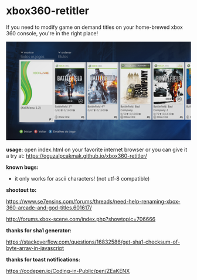 # xbox360-retitler
If you need to modify game on demand titles on your home-brewed xbox 360 console, you're in the right place!

![FFFE07D120240215072430303.png](images%2FFFFE07D120240215072430303.png)

**usage**: open index.html on your favorite internet browser or you can give it a try at: https://oguzalpcakmak.github.io/xbox360-retitler/

**known bugs:**

- it only works for ascii characters! (not utf-8 compatible)

**shootout to:**

https://www.se7ensins.com/forums/threads/need-help-renaming-xbox-360-arcade-and-god-titles.601617/

http://forums.xbox-scene.com/index.php?showtopic=706666

**thanks for sha1 generator:**

https://stackoverflow.com/questions/16832586/get-sha1-checksum-of-byte-array-in-javascript

**thanks for toast notifications:**

https://codepen.io/Coding-in-Public/pen/ZEaKENX
